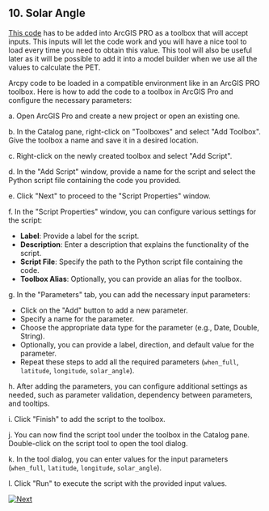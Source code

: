 ## 10. Solar Angle

[This code]() has to be added into ArcGIS PRO as a toolbox that will accept inputs. This inputs will let the code work and you will have a nice tool to load every time you need to obtain this value. This tool will also be useful later as it will be possible to add it into a model builder when we use all the values to calculate the PET.

Arcpy code to be loaded in a compatible environment like in an ArcGIS PRO toolbox. Here is how to add the code to a toolbox in ArcGIS Pro and configure the necessary parameters:

a.	Open ArcGIS Pro and create a new project or open an existing one.

b.	In the Catalog pane, right-click on "Toolboxes" and select "Add Toolbox". Give the toolbox a name and save it in a desired location.

c.	Right-click on the newly created toolbox and select "Add Script".

d.	In the "Add Script" window, provide a name for the script and select the Python script file containing the code you provided.

e.	Click "Next" to proceed to the "Script Properties" window.

f.	In the "Script Properties" window, you can configure various settings for the script:

*	**Label**: Provide a label for the script.
*	**Description**: Enter a description that explains the functionality of the script.
*	**Script File**: Specify the path to the Python script file containing the code.
*	**Toolbox Alias**: Optionally, you can provide an alias for the toolbox.

g.	In the "Parameters" tab, you can add the necessary input parameters:

*	Click on the "Add" button to add a new parameter.
*	Specify a name for the parameter.
*	Choose the appropriate data type for the parameter (e.g., Date, Double, String).
*	Optionally, you can provide a label, direction, and default value for the parameter.
*	Repeat these steps to add all the required parameters (`when_full`, `latitude`, `longitude`, `solar_angle`).

h.	After adding the parameters, you can configure additional settings as needed, such as parameter validation, dependency between parameters, and tooltips.

i.	Click "Finish" to add the script to the toolbox.

j.	You can now find the script tool under the toolbox in the Catalog pane. Double-click on the script tool to open the tool dialog.

k.	In the tool dialog, you can enter values for the input parameters (`when_full`, `latitude`, `longitude`, `solar_angle`).

l.	Click "Run" to execute the script with the provided input values.

[![Next]](Wind%20Speed.md)

<!---------------------------------------------------------------------------->

[Next]: https://img.shields.io/badge/Next-37a779?style=for-the-badge